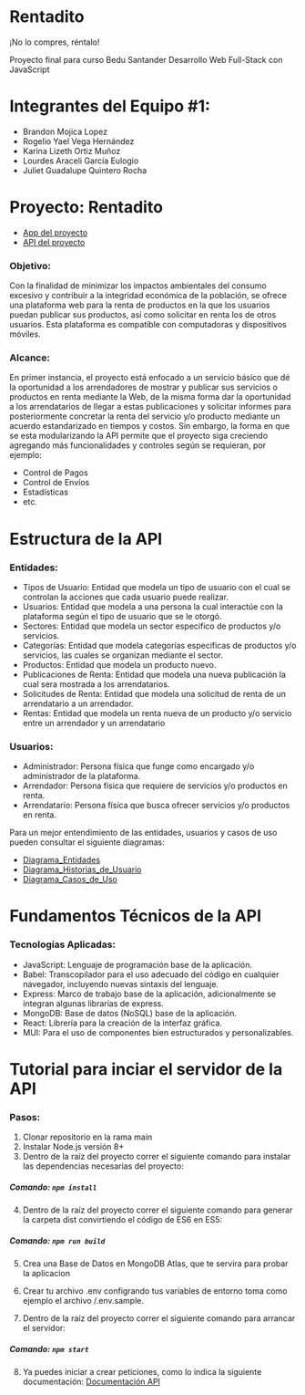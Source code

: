 # Rentadito
¡No lo compres, réntalo!

Proyecto final para curso Bedu Santander Desarrollo Web Full-Stack con JavaScript

# Integrantes del Equipo #1:

- Brandon Mojica Lopez
- Rogelio Yael Vega Hernández
- Karina Lizeth Ortiz Muñoz
- Lourdes Araceli García Eulogio
- Juliet Guadalupe Quintero Rocha

# Proyecto: Rentadito

- [App del proyecto](https://system-rentail-app.herokuapp.com/)
- [API del proyecto](https://system-rentail-api.herokuapp.com/)

### Objetivo:

Con la finalidad de minimizar los impactos ambientales del consumo excesivo y contribuir a la integridad económica de la población, se ofrece una plataforma web para la renta de productos en la que los usuarios puedan publicar sus productos, así como solicitar en renta los de otros usuarios. Esta plataforma es compatible con computadoras y dispositivos móviles.

### Alcance:

En primer instancia, el proyecto está enfocado a un servicio básico que dé la oportunidad a los arrendadores de mostrar y publicar sus servicios o productos en renta mediante la Web, de la misma forma dar la oportunidad a los arrendatarios de llegar a estas publicaciones y solicitar informes para posteriormente concretar la renta del servicio y/o producto mediante un acuerdo estandarizado en tiempos y costos. Sin embargo, la forma en que se esta modularizando la API permite que el proyecto siga creciendo agregando más funcionalidades y controles según se requieran, por ejemplo:

- Control de Pagos
- Control de Envíos
- Estadísticas
- etc.

# Estructura de la API

### Entidades:

- Tipos de Usuario: Entidad que modela un tipo de usuario con el cual se controlan la acciones que cada usuario puede realizar.
- Usuarios: Entidad que modela a una persona la cual interactúe con la plataforma según el tipo de usuario que se le otorgó.
- Sectores: Entidad que modela un sector especifico de productos y/o servicios.
- Categorías: Entidad que modela categorías especificas de productos y/o servicios, las cuales se organizan mediante el sector.
- Productos: Entidad que modela un producto nuevo.
- Publicaciones de Renta: Entidad que modela una nueva publicación la cual sera mostrada a los arrendatarios.
- Solicitudes de Renta: Entidad que modela una solicitud de renta de un arrendatario a un arrendador.
- Rentas: Entidad que modela un renta nueva de un producto y/o servicio entre un arrendador y un arrendatario

### Usuarios:

- Administrador: Persona física que funge como encargado y/o administrador de la plataforma.
- Arrendador: Persona física que requiere de servicios y/o productos en renta.
- Arrendatario: Persona física que busca ofrecer servicios y/o productos en renta.

Para un mejor entendimiento de las entidades, usuarios y casos de uso pueden consultar el siguiente diagramas:

- [Diagrama_Entidades](https://drive.google.com/file/d/1uBLKCwS-GS7rOIiohY17Kgi7H9sFHRoK/view?usp=sharing)
- [Diagrama_Historias_de_Usuario](https://docs.google.com/document/d/1nPgRO4lJxKA0pWs1SntZzZmJlEOH1swSI4LR8IQuQTk/edit?usp=sharing)
- [Diagrama_Casos_de_Uso](https://drive.google.com/file/d/1OFqRugTuhmfUXwVrMvSI0av4IHohZGlB/view?usp=sharing)

# Fundamentos Técnicos de la API

### Tecnologías Aplicadas:

- JavaScript: Lenguaje de programación base de la aplicación.
- Babel: Transcopilador para el uso adecuado del código en cualquier navegador, incluyendo nuevas sintaxis del lenguaje.
- Express: Marco de trabajo base de la aplicación, adicionalmente se integran algunas librarías de express.
- MongoDB: Base de datos (NoSQL) base de la aplicación.
- React: Librería para la creación de la interfaz gráfica.
- MUI: Para el uso de componentes bien estructurados y personalizables.

# Tutorial para inciar el servidor de la API

### Pasos:

1.  Clonar repositorio en la rama main
2.  Instalar Node.js versión 8+
3.  Dentro de la raíz del proyecto correr el siguiente comando para instalar las dependencias necesarias del proyecto:

##### Comando: `npm install`

4.  Dentro de la raíz del proyecto correr el siguiente comando para generar la carpeta dist convirtiendo el código de ES6 en ES5:

##### Comando: `npm run build`

5.  Crea una Base de Datos en MongoDB Atlas, que te servira para probar la aplicacion

6.  Crear tu archivo .env configrando tus variables de entorno toma como ejemplo el archivo /.env.sample.

7.  Dentro de la raíz del proyecto correr el siguiente comando para arrancar el servidor:

##### Comando: `npm start`

8.  Ya puedes iniciar a crear peticiones, como lo indica la siguiente documentación: [Documentación API](https://system-rentail-api.herokuapp.com/api-docs/)
